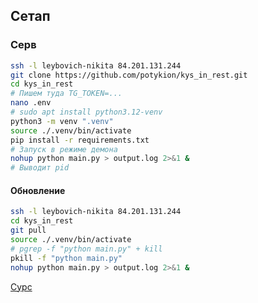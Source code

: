 ## Сетап 

### Серв

```sh
ssh -l leybovich-nikita 84.201.131.244
git clone https://github.com/potykion/kys_in_rest.git
cd kys_in_rest
# Пишем туда TG_TOKEN=...
nano .env
# sudo apt install python3.12-venv
python3 -m venv ".venv"
source ./.venv/bin/activate
pip install -r requirements.txt
# Запуск в режиме демона
nohup python main.py > output.log 2>&1 &
# Выводит pid
```

#### Обновление

```sh
ssh -l leybovich-nikita 84.201.131.244
cd kys_in_rest
git pull
source ./.venv/bin/activate
# pgrep -f "python main.py" + kill
pkill -f "python main.py" 
nohup python main.py > output.log 2>&1 &
```

[Сурс](https://chat.deepseek.com/a/chat/s/783c3446-773e-4482-80da-bf83c91a7b74)